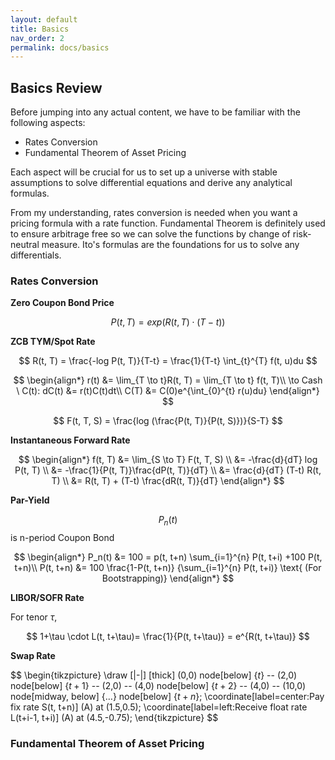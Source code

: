 ```yaml
---
layout: default
title: Basics
nav_order: 2
permalink: docs/basics
---
```


## Basics Review 

Before jumping into any actual content, we have to be familiar with the following aspects: 
- Rates Conversion
- Fundamental Theorem of Asset Pricing

Each aspect will be crucial for us to set up a universe with stable assumptions to solve differential equations and derive any analytical formulas. 

From my understanding, rates conversion is needed when you want a pricing formula with a rate function. Fundamental Theorem is definitely used to ensure arbitrage free so we can solve the functions by change of risk-neutral measure. Ito's formulas are the foundations for us to solve any differentials. 

### Rates Conversion 


$\textbf{Zero Coupon Bond Price}$

$$
P(t, T) = exp(R(t, T) \cdot (T-t))
$$

$\textbf{ZCB TYM/Spot Rate}$

$$
R(t, T) = \frac{-log P(t, T)}{T-t} = \frac{1}{T-t} \int_{t}^{T} f(t, u)du
$$


$$
\begin{align*}
    r(t) &= \lim_{T \to t}R(t, T) = \lim_{T \to t} f(t, T)\\
    \to Cash \ C(t): dC(t) &= r(t)C(t)dt\\
    C(T) &= C(0)e^{\int_{0}^{t} r(u)du}
\end{align*}
$$

$$
F(t, T, S) = \frac{log (\frac{P(t, T)}{P(t, S)})}{S-T}
$$

$\textbf{Instantaneous Forward Rate}$


$$
\begin{align*}
    f(t, T) &= \lim_{S \to T} F(t, T, S) \\
    &= -\frac{d}{dT} log P(t, T) \\
    &= -\frac{1}{P(t, T)}\frac{dP(t, T)}{dT} \\
    &= \frac{d}{dT} (T-t) R(t, T) \\
    &= R(t, T) + (T-t) \frac{dR(t, T)}{dT}
\end{align*}
$$

$\textbf{Par-Yield}$

$$P_n(t)$$ is n-period Coupon Bond

$$
\begin{align*}
    P_n(t) &= 100 = p(t, t+n) \sum_{i=1}^{n} P(t, t+i) +100 P(t, t+n)\\
    P(t, t+n) &= 100 \frac{1-P(t, t+n)} {\sum_{i=1}^{n} P(t, t+i)} \text{  (For Bootstrapping)}
\end{align*}
$$

$\textbf{LIBOR/SOFR Rate}$

For tenor $\tau$, 

$$
1+\tau \cdot L(t, t+\tau)= \frac{1}{P(t, t+\tau)} = e^{R(t, t+\tau)}
$$


$\textbf{Swap Rate}$

$$
\begin{tikzpicture}
  \draw [|-|] [thick] (0,0) node[below] {$t$} -- (2,0) node[below] {$t+1$}
  -- (2,0) -- (4,0)   node[below] {$t+2$}
  -- (4,0) -- (10,0) node[midway, below] {$\ldots$} node[below] {$t+n$};
  \coordinate[label=center:$\text{Pay fix rate S(t, t+n)}$] (A) at (1.5,0.5);
  \coordinate[label=left:$\text{Receive float rate L(t+i-1, t+i)}$] (A) at (4.5,-0.75);
\end{tikzpicture}
$$


### Fundamental Theorem of Asset Pricing 

